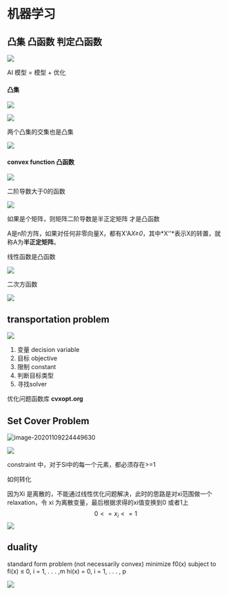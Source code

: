 # 机器学习

## 凸集 凸函数 判定凸函数

![](img/image-20201109214420815.png)

AI 模型 = 模型 + 优化

#### 凸集

![](img/image-20201109214535970.png)

![](img/image-20201109214654492.png)

两个凸集的交集也是凸集



![](img/image-20201109214928968.png)

#### convex function 凸函数

![](img/image-20201109215027302.png)

二阶导数大于0的函数

![](img/image-20201109215313263.png)

如果是个矩阵，则矩阵二阶导数是半正定矩阵 才是凸函数

A是n阶方阵，如果对任何非零向量X，都有X'A*X≥0*，其中*X‘'*表示X的转置，就称A为**半正定矩阵**。



线性函数是凸函数

![](img/image-20201109215558317.png)

二次方函数

![](img/image-20201109215659772.png)





## transportation problem

![](img/image-20201109223832479.png)

1. 变量 decision variable
2. 目标 objective
3. 限制 constant
4. 判断目标类型
5. 寻找solver

优化问题函数库 **cvxopt.org**



## Set Cover Problem

![image-20201109224449630](img/image-20201109224449630.png)

![](img/image-20201109225301050.png)

constraint 中，对于Si中的每一个元素，都必须存在>=1 

如何转化

因为Xi 是离散的，不能通过线性优化问题解决，此时的思路是对xi范围做一个relaxation，令 xi 为离散变量，最后根据求得的xi值变换到0 或者1上
$$
0 <= x_i <= 1
$$
![](img/image-20201109230312022.png)



## duality 

standard form problem (not necessarily convex)
minimize f0(x)
subject to fi(x) ≤ 0, i = 1, . . . ,m
hi(x) = 0, i = 1, . . . , p

![](img/image-20201109233124702.png)
